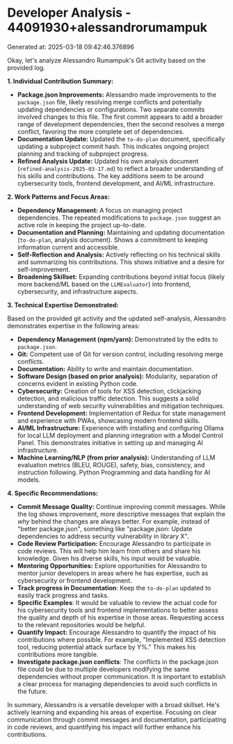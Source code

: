 # Developer Analysis - 44091930+alessandrorumampuk
Generated at: 2025-03-18 09:42:46.376896

Okay, let's analyze Alessandro Rumampuk's Git activity based on the provided log.

**1. Individual Contribution Summary:**

*   **Package.json Improvements:** Alessandro made improvements to the `package.json` file, likely resolving merge conflicts and potentially updating dependencies or configurations.  Two separate commits involved changes to this file. The first commit appears to add a broader range of development dependencies, then the second resolves a merge conflict, favoring the more complete set of dependencies.
*   **Documentation Update:** Updated the `to-do-plan` document, specifically updating a subproject commit hash. This indicates ongoing project planning and tracking of subproject progress.
*   **Refined Analysis Update:** Updated his own analysis document (`refined-analysis-2025-03-17.md`) to reflect a broader understanding of his skills and contributions.  The key additions seem to be around cybersecurity tools, frontend development, and AI/ML infrastructure.

**2. Work Patterns and Focus Areas:**

*   **Dependency Management:** A focus on managing project dependencies. The repeated modifications to `package.json` suggest an active role in keeping the project up-to-date.
*   **Documentation and Planning:**  Maintaining and updating documentation (`to-do-plan`, analysis document). Shows a commitment to keeping information current and accessible.
*   **Self-Reflection and Analysis:** Actively reflecting on his technical skills and summarizing his contributions. This shows initiative and a desire for self-improvement.
*   **Broadening Skillset:** Expanding contributions beyond initial focus (likely more backend/ML based on the `LLMEvaluator`) into frontend, cybersecurity, and infrastructure aspects.

**3. Technical Expertise Demonstrated:**

Based on the provided git activity and the updated self-analysis, Alessandro demonstrates expertise in the following areas:

*   **Dependency Management (npm/yarn):** Demonstrated by the edits to `package.json`.
*   **Git:** Competent use of Git for version control, including resolving merge conflicts.
*   **Documentation:** Ability to write and maintain documentation.
*   **Software Design (based on prior analysis):** Modularity, separation of concerns evident in existing Python code.
*   **Cybersecurity:** Creation of tools for XSS detection, clickjacking detection, and malicious traffic detection. This suggests a solid understanding of web security vulnerabilities and mitigation techniques.
*   **Frontend Development:** Implementation of Redux for state management and experience with PWAs, showcasing modern frontend skills.
*   **AI/ML Infrastructure:** Experience with installing and configuring Ollama for local LLM deployment and planning integration with a Model Control Panel.  This demonstrates initiative in setting up and managing AI infrastructure.
*   **Machine Learning/NLP (from prior analysis):** Understanding of LLM evaluation metrics (BLEU, ROUGE), safety, bias, consistency, and instruction following. Python Programming and data handling for AI models.

**4. Specific Recommendations:**

*   **Commit Message Quality:**  Continue improving commit messages. While the log shows improvement, more descriptive messages that explain the *why* behind the changes are always better.  For example, instead of "better package.json", something like "package.json: Update dependencies to address security vulnerability in library X".
*   **Code Review Participation:** Encourage Alessandro to participate in code reviews. This will help him learn from others and share his knowledge.  Given his diverse skills, his input would be valuable.
*   **Mentoring Opportunities:** Explore opportunities for Alessandro to mentor junior developers in areas where he has expertise, such as cybersecurity or frontend development.
*   **Track progress in Documentation**: Keep the `to-do-plan` updated to easily track progress and tasks.
*   **Specific Examples**: It would be valuable to review the actual code for his cybersecurity tools and frontend implementations to better assess the quality and depth of his expertise in those areas. Requesting access to the relevant repositories would be helpful.
*   **Quantify Impact:** Encourage Alessandro to quantify the impact of his contributions where possible. For example, "Implemented XSS detection tool, reducing potential attack surface by Y%."  This makes his contributions more tangible.
*   **Investigate package.json conflicts**: The conflicts in the package.json file could be due to multiple developers modifying the same dependencies without proper communication. It is important to establish a clear process for managing dependencies to avoid such conflicts in the future.

In summary, Alessandro is a versatile developer with a broad skillset. He's actively learning and expanding his areas of expertise. Focusing on clear communication through commit messages and documentation, participating in code reviews, and quantifying his impact will further enhance his contributions.
